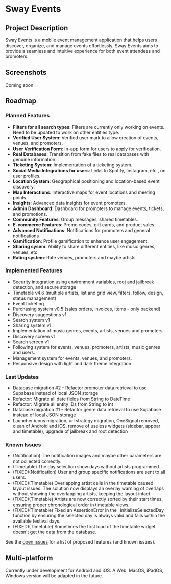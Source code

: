 # Sway Events

## Project Description
Sway Events is a mobile event management application that helps users discover, organize, and manage events effortlessly. Sway Events aims to provide a seamless and intuitive experience for both event attendees and promoters.

## Screenshots
Coming soon

## Roadmap

### Planned Features
* **Filters for all search types**: Filters are currently only working on events. Need to be updated to work on other entities type.
* **Verified User System**: Verified user mark to allow creation of events, venues, and promoters.
* **User Verification Form**: In-app form for users to apply for verification.
* **Real Databases**: Transition from fake files to real databases with genuine information.
* **Ticketing System**: Implementation of a ticketing system.
* **Social Media Integrations for users**: Links to Spotify, Instagram, etc., on user profiles.
* **Location System**: Geographical positioning and location-based event discovery.
* **Map Interactions**: Interactive maps for event locations and meeting points.
* **Insights**: Advanced data insights for event promoters.
* **Admin Dashboard**: Dashboard for promoters to manage events, tickets, and promotions.
* **Community Features**: Group messages, shared timetables.
* **E-commerce Features**: Promo codes, gift cards, and product sales.
* **Advanced Notifications**: Notifications for promoters and general notifications
* **Gamification**: Profile gamification to enhance user engagement.
* **Sharing sysem**: Ability to share different entities, like music genres, venues, etc.
* **Rating system**: Rate venues, promoters and maybe artists

### Implemented Features
* Security integration using environment variables, root and jailbreak detection, and secure storage
* Timetable v4.6 (multiple artists, list and grid view, filters, follow, design, status management)
* Event ticketing
* Purchasing system v0.5 (sales orders, invoices, items - only backend)
* Discovery suggestions v1
* Search system v1
* Sharing system v1
* Implementation of music genres, events, artists, venues and promoters
* Discovery screen v1
* Search screen v1
* Following system for events, venues, promoters, artists, music genres and users.
* Management system for events, venues, and promoters.
* Responsive design with light and dark theme integration.

### Last Updates
* Database migration #2 - Refactor promoter data retrieval to use Supabase instead of local JSON storage
* Refactor: Migrate all date fields from String to DateTime
* Refactor: Migrate all entity IDs from String to int
* Database migration #1 - Refactor genre data retrieval to use Supabase instead of local JSON storage
* Launcher icons migration, url strategy migration, OneSignal removed, clean of Android and iOS, remove of useless widgets (sidebar, appbar and timetable), upgrade of jailbreak and root detection

### Known Issues
* (Notification) The notification images and maybe other parameters are not collected correctly.
* (Timetable) The day selection show days without artists programmed.
* (FIXED)(Notification) User and group specific notifications are sent to all users.
* (FIXED)(Timetable) Overlapping artist cells in the timetable caused layout issues. The solution now displays an overlay warning of overlaps without showing the overlapping artists, keeping the layout intact.
* (FIXED)(Timetable) Artists are now correctly sorted by their start times, ensuring proper chronological order in timetable views.
* (FIXED)(Timetable) Fixed an AssertionError in the _initializeSelectedDay function by ensuring the selected day is always valid and falls within the available festival days.
* (FIXED)(Timetable) Sometimes the first load of the timetable widget doesn't get the data from the database.

See the [open issues](https://github.com/Sway/Sway-Events/issues) for a list of proposed features (and known issues).

## Multi-platform
Currently under development for Android and iOS. A Web, MacOS, iPadOS, Windows version will be adapted in the future.

